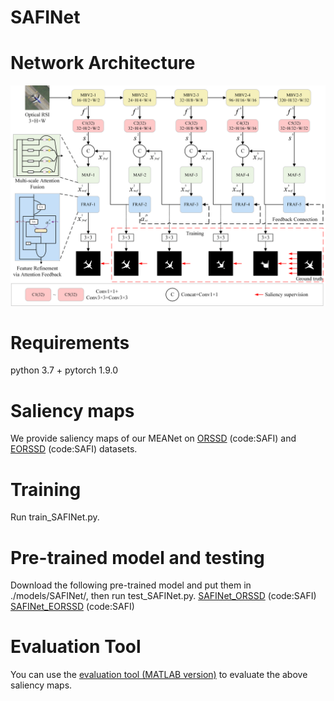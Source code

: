 # SAFINet

# Network Architecture
![image text](https://github.com/WangJianQin7/SAFINet/blob/main/model/SAFINet.png)
# Requirements
python 3.7 + pytorch 1.9.0
# Saliency maps
We provide saliency maps of our MEANet on [ORSSD](https://pan.baidu.com/s/174HDPJaW86yxvP_Lb8oR1A) (code:SAFI) and [EORSSD](https://pan.baidu.com/s/1VGgQxyHO0qdm2apvSrZN-g) (code:SAFI) datasets.
# Training
Run train_SAFINet.py.
# Pre-trained model and testing
Download the following pre-trained model and put them in ./models/SAFINet/, then run test_SAFINet.py.
[SAFINet_ORSSD](https://pan.baidu.com/s/1ikoNOU2NtuOuP1RLx-Nrzg) (code:SAFI)
[SAFINet_EORSSD](https://pan.baidu.com/s/1tcUdlpTZaZu_evuDiZqROA) (code:SAFI)
# Evaluation Tool
You can use the [evaluation tool (MATLAB version)](https://github.com/MathLee/MatlabEvaluationTools) to evaluate the above saliency maps.
